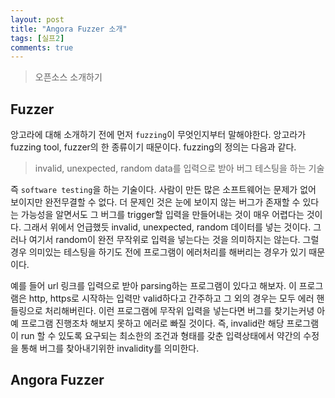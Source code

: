 ```yaml
---
layout: post
title: "Angora Fuzzer 소개"
tags: [실프2]
comments: true
---
```


> 오픈소스 소개하기  

## Fuzzer  
앙고라에 대해 소개하기 전에 먼저 `fuzzing`이 무엇인지부터 말해야한다. 앙고라가 fuzzing tool, fuzzer의 한 종류이기 때문이다. fuzzing의 정의는 다음과 같다.  

> invalid, unexpected, random data를 입력으로 받아 버그 테스팅을 하는 기술  

즉 `software testing`을 하는 기술이다. 사람이 만든 많은 소프트웨어는 문제가 없어 보이지만 완전무결할 수 없다. 더 문제인 것은 눈에 보이지 않는 버그가 존재할 수 있다는 가능성을 알면서도 그 버그를 trigger할 입력을 만들어내는 것이 매우 어렵다는 것이다. 그래서 위에서 언급했듯 invalid, unexpected, random 데이터를 넣는 것이다. 그러나 여기서 random이 완전 무작위로 입력을 넣는다는 것을 의미하지는 않는다. 그럴 경우 의미있는 테스팅을 하기도 전에 프로그램이 에러처리를 해버리는 경우가 있기 때문이다.  

예를 들어 url 링크를 입력으로 받아 parsing하는 프로그램이 있다고 해보자. 이 프로그램은 http, https로 시작하는 입력만 valid하다고 간주하고 그 외의 경우는 모두 에러 핸들링으로 처리해버린다. 이런 프로그램에 무작위 입력을 넣는다면 버그를 찾기는커녕 아예 프로그램 진행조차 해보지 못하고 에러로 빠질 것이다. 즉, invalid란 해당 프로그램이 run 할 수 있도록 요구되는 최소한의 조건과 형태를 갖춘 입력상태에서 약간의 수정을 통해 버그를 찾아내기위한 invalidity를 의미한다.  


## Angora Fuzzer  
